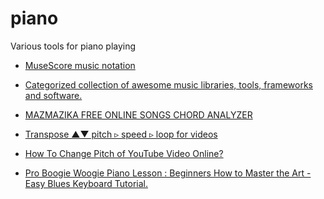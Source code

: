 # piano
Various tools for piano playing


- [MuseScore music notation](https://musescore.org/en)

- [Categorized collection of awesome music libraries, tools, frameworks and software.](https://github.com/ciconia/awesome-music)

- [MAZMAZIKA FREE ONLINE SONGS CHORD ANALYZER](https://www.mazmazika.com/chordanalyzer)

- [Transpose ▲▼ pitch ▹ speed ▹ loop for videos](https://chrome.google.com/webstore/detail/transpose-%E2%96%B2%E2%96%BC-pitch-%E2%96%B9-spee/ioimlbgefgadofblnajllknopjboejda/related?hl=en)  
- [How To Change Pitch of YouTube Video Online?](https://filmora.wondershare.com/video-editor/youtube-pitch-changer.html#:~:text=If%20you%20want%20to%20change,pitch%20as%20per%20your%20settings.)



- [Pro Boogie Woogie Piano Lesson : Beginners How to Master the Art - Easy Blues Keyboard Tutorial.
](https://www.youtube.com/watch?v=SIX2-2_ALaQ)
